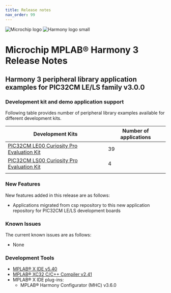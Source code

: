 ```yaml
---
title: Release notes
nav_order: 99
---
```


![Microchip logo](https://raw.githubusercontent.com/wiki/Microchip-MPLAB-Harmony/Microchip-MPLAB-Harmony.github.io/images/microchip_logo.png)
![Harmony logo small](https://raw.githubusercontent.com/wiki/Microchip-MPLAB-Harmony/Microchip-MPLAB-Harmony.github.io/images/microchip_mplab_harmony_logo_small.png)

# Microchip MPLAB® Harmony 3 Release Notes

## Harmony 3 peripheral library application examples for PIC32CM LE/LS family v3.0.0

### Development kit and demo application support

Following table provides number of peripheral library examples available for different development kits.

| Development Kits                                                                                 | Number of applications |
| -------------------------------------------------------------------------------------------------| --- |
| [PIC32CM LE00 Curiosity Pro Evaluation Kit]()                                                    | 39  | 
| [PIC32CM LS00 Curiosity Pro Evaluation Kit]()                                                    | 4  | 
|||

### New Features

New features added in this release are as follows:

- Applications migrated from csp repository to this new application repository for PIC32CM LE/LS development boards

    
### Known Issues

The current known issues are as follows:

- None

### Development Tools

- [MPLAB® X IDE v5.40](https://www.microchip.com/mplab/mplab-x-ide)
- [MPLAB® XC32 C/C++ Compiler v2.41](https://www.microchip.com/mplab/compilers)
- MPLAB® X IDE plug-ins:
  - MPLAB® Harmony Configurator (MHC) v3.6.0